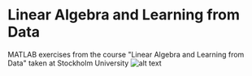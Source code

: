 # Linear Algebra and Learning from Data
MATLAB exercises from the course "Linear Algebra and Learning from Data" taken at Stockholm University
![alt text](https://github.com/[LithuanianMathemator]/[LinAlgAndData]/blob/[main]/StockholmUniversity.png?raw=true)

